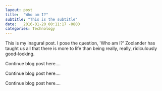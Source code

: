 ```yaml
---
layout: post
title:  "Who am I?"
subtitle: "This is the subtitle"
date:   2016-01-20 00:11:17 -0800
categories: Technology
---
```

This is my inagural post. I pose the question, 'Who am I?' Zoolander has taught us all that there is more to life than being really, really, ridiculously good-looking.

Continue blog post here....

Continue blog post here....

Continue blog post here....


